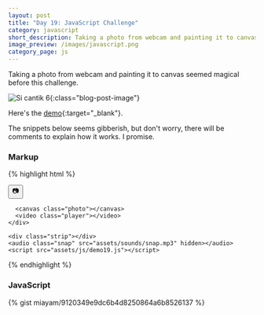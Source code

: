```yaml
---
layout: post
title: "Day 19: JavaScript Challenge"
category: javascript
short_description: Taking a photo from webcam and painting it to canvas seemed magical before this challenge.
image_preview: /images/javascript.png
category_page: js
---
```


Taking a photo from webcam and painting it to canvas seemed magical before this challenge.

![Si cantik 6](https://i.imgur.com/065fRsM.jpg){:class="blog-post-image"}


Here's the [demo](/demo_day19){:target="_blank"}.

The snippets below seems gibberish, but don't worry, there will be comments to explain how it works. I promise.

### Markup
{% highlight html %}
  <body class="wrapper">
    <div class="photobooth">
      <div class="controls">
        <button class="take-photo-js">
          <span class="photo-icon">&#128247;</span>
        </button>
      </div>

      <canvas class="photo"></canvas>
      <video class="player"></video>
    </div>

    <div class="strip"></div>
    <audio class="snap" src="assets/sounds/snap.mp3" hidden></audio>
    <script src="assets/js/demo19.js"></script>
  </body>
{% endhighlight %}


### JavaScript

{% gist miayam/9120349e9dc6b4d8250864a6b8526137 %}
